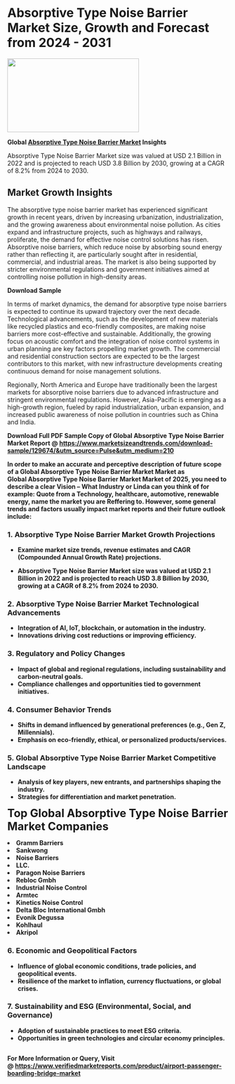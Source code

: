<H1>Absorptive Type Noise Barrier Market Size, Growth and Forecast from 2024 - 2031</H1><img class="aligncenter size-medium wp-image-584254" src="https://thirdeyenews.in/wp-content/uploads/2024/09/Global-Market-Research-300x168.jpeg" alt="" width="300" height="168" /><p><strong>Global&nbsp;<a href="https://www.marketsizeandtrends.com/download-sample/129674/&amp;utm_source=Pulse&amp;utm_medium=210">Absorptive Type Noise Barrier Market</a> Insights</strong></p><p>Absorptive Type Noise Barrier Market size was valued at USD 2.1 Billion in 2022 and is projected to reach USD 3.8 Billion by 2030, growing at a CAGR of 8.2% from 2024 to 2030.</p><p><h2>Market Growth Insights</h2> <p>The absorptive type noise barrier market has experienced significant growth in recent years, driven by increasing urbanization, industrialization, and the growing awareness about environmental noise pollution. As cities expand and infrastructure projects, such as highways and railways, proliferate, the demand for effective noise control solutions has risen. Absorptive noise barriers, which reduce noise by absorbing sound energy rather than reflecting it, are particularly sought after in residential, commercial, and industrial areas. The market is also being supported by stricter environmental regulations and government initiatives aimed at controlling noise pollution in high-density areas.</p> <p><strong>Download Sample</strong></p> <p>In terms of market dynamics, the demand for absorptive type noise barriers is expected to continue its upward trajectory over the next decade. Technological advancements, such as the development of new materials like recycled plastics and eco-friendly composites, are making noise barriers more cost-effective and sustainable. Additionally, the growing focus on acoustic comfort and the integration of noise control systems in urban planning are key factors propelling market growth. The commercial and residential construction sectors are expected to be the largest contributors to this market, with new infrastructure developments creating continuous demand for noise management solutions.</p> <p>Regionally, North America and Europe have traditionally been the largest markets for absorptive noise barriers due to advanced infrastructure and stringent environmental regulations. However, Asia-Pacific is emerging as a high-growth region, fueled by rapid industrialization, urban expansion, and increased public awareness of noise pollution in countries such as China and India.</p> <p><strong></p><p><span class=""><strong>Download Full PDF Sample Copy of Global Absorptive Type Noise Barrier Market Report</strong> @ <a href="https://www.marketsizeandtrends.com/download-sample/129674/&amp;utm_source=Pulse&amp;utm_medium=210" target="_blank">https://www.marketsizeandtrends.com/download-sample/129674/&amp;utm_source=Pulse&amp;utm_medium=210</a></span></p><p>In order to make an accurate and perceptive description of future scope of a Global&nbsp;Absorptive Type Noise Barrier Market Market as Global&nbsp;Absorptive Type Noise Barrier Market Market of 2025, you need to describe a clear Vision &ndash; What Industry or Linda can you think of for example: Quote from a Technology, healthcare, automotive, renewable energy, name the market you are Reffering to. However, some general trends and factors usually impact market reports and their future outlook include:</p><h3>1.&nbsp;<strong>Absorptive Type Noise Barrier Market Growth Projections</strong></h3><ul><li>Examine market size trends, revenue estimates and CAGR (Compounded Annual Growth Rate) projections.</li><li><p>Absorptive Type Noise Barrier Market size was valued at USD 2.1 Billion in 2022 and is projected to reach USD 3.8 Billion by 2030, growing at a CAGR of 8.2% from 2024 to 2030.</p></li></ul><h3>2.&nbsp;<strong>Absorptive Type Noise Barrier Market Technological Advancements</strong></h3><ul><li>Integration of AI, IoT, blockchain, or automation in the industry.</li><li>Innovations driving cost reductions or improving efficiency.</li></ul><h3>3.&nbsp;<strong>Regulatory and Policy Changes</strong></h3><ul><li>Impact of global and regional regulations, including sustainability and carbon-neutral goals.</li><li>Compliance challenges and opportunities tied to government initiatives.</li></ul><h3>4.&nbsp;<strong>Consumer Behavior Trends</strong></h3><ul><li>Shifts in demand influenced by generational preferences (e.g., Gen Z, Millennials).</li><li>Emphasis on eco-friendly, ethical, or personalized products/services.</li></ul><h3>5.&nbsp;<strong>Global Absorptive Type Noise Barrier Market Competitive Landscape</strong></h3><ul><li>Analysis of key players, new entrants, and partnerships shaping the industry.</li><li>Strategies for differentiation and market penetration.</li></ul><p data-pm-slice="1 1 []"><span style="color: inherit; font-family: inherit; font-size: 25px;">Top Global Absorptive Type Noise Barrier Market Companies</span></p><div class="" data-test-id=""><p><li>Gramm Barriers</li><li> Sankwong</li><li> Noise Barriers</li><li> LLC.</li><li> Paragon Noise Barriers</li><li> Rebloc Gmbh</li><li> Industrial Noise Control</li><li> Armtec</li><li> Kinetics Noise Control</li><li> Delta Bloc International Gmbh</li><li> Evonik Degussa</li><li> Kohlhaul</li><li> Akripol</li></p></div><h3>6.&nbsp;<strong>Economic and Geopolitical Factors</strong></h3><ul><li>Influence of global economic conditions, trade policies, and geopolitical events.</li><li>Resilience of the market to inflation, currency fluctuations, or global crises.</li></ul><h3>7.&nbsp;<strong>Sustainability and ESG (Environmental, Social, and Governance)</strong></h3><ul><li>Adoption of sustainable practices to meet ESG criteria.</li><li>Opportunities in green technologies and circular economy principles.</li></ul><h2><strong style="font-size: 14px;">For More Information or Query, Visit @&nbsp;</strong><a style="background-color: #ffffff; font-size: 14px;" href="https://www.marketsizeandtrends.com/report/absorptive-type-noise-barrier-market/" target="_blank">https://www.verifiedmarketreports.com/product/airport-passenger-boarding-bridge-market</a></h2>
